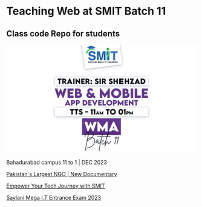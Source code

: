 # Teaching Web at SMIT Batch 11

## Class code Repo for students

![Class Poster](./imgs/class-poster.jpeg)

Bahadurabad campus 11 to 1 | DEC 2023

[Pakistan`s Largest NGO | New Documentary](https://youtu.be/MIpmnJG0yyc)

[Empower Your Tech Journey with SMIT](https://youtu.be/VcV841p85Ew)

[Saylani Mega I.T Entrance Exam 2023](https://youtu.be/uaaVCBPHOp8)

<!-- Start from Page 363 -->
